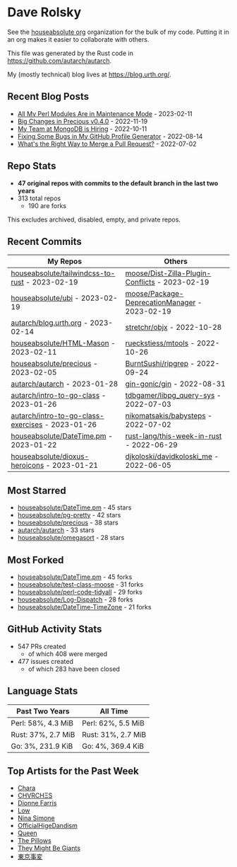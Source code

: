 
# Dave Rolsky

See the [houseabsolute org](https://github.com/houseabsolute) organization for
the bulk of my code. Putting it in an org makes it easier to collaborate with
others.

This file was generated by the Rust code in
https://github.com/autarch/autarch.

My (mostly technical) blog lives at https://blog.urth.org/.

## Recent Blog Posts

- [All My Perl Modules Are in Maintenance Mode](https://blog.urth.org/2023/02/11/all-my-perl-modules-are-in-maintenance-mode/) - 2023-02-11
- [Big Changes in Precious v0.4.0](https://blog.urth.org/2022/11/19/big-changes-in-precious-v0-4-0/) - 2022-11-19
- [My Team at MongoDB is Hiring](https://blog.urth.org/2022/10/11/my-team-at-mongodb-is-hiring/) - 2022-10-11
- [Fixing Some Bugs in My GitHub Profile Generator](https://blog.urth.org/2022/08/14/fixing-some-bugs-in-my-github-profile-generator/) - 2022-08-14
- [What&#39;s the Right Way to Merge a Pull Request?](https://blog.urth.org/2022/07/02/what-s-the-right-way-to-merge-a-pull-request/) - 2022-07-02


## Repo Stats
- **47 original repos with commits to the default branch in the last two years**
- 313 total repos
  - 190 are forks

This excludes archived, disabled, empty, and private repos.

## Recent Commits
| My Repos | Others |
|----------|--------|
| [houseabsolute/tailwindcss-to-rust](https://github.com/houseabsolute/tailwindcss-to-rust) - 2023-02-19              | [moose/Dist-Zilla-Plugin-Conflicts](https://github.com/moose/Dist-Zilla-Plugin-Conflicts) - 2023-02-19                |
| [houseabsolute/ubi](https://github.com/houseabsolute/ubi) - 2023-02-19              | [moose/Package-DeprecationManager](https://github.com/moose/Package-DeprecationManager) - 2023-02-19                |
| [autarch/blog.urth.org](https://github.com/autarch/blog.urth.org) - 2023-02-14              | [stretchr/objx](https://github.com/stretchr/objx) - 2022-10-28                |
| [houseabsolute/HTML-Mason](https://github.com/houseabsolute/HTML-Mason) - 2023-02-11              | [rueckstiess/mtools](https://github.com/rueckstiess/mtools) - 2022-10-26                |
| [houseabsolute/precious](https://github.com/houseabsolute/precious) - 2023-02-05              | [BurntSushi/ripgrep](https://github.com/BurntSushi/ripgrep) - 2022-09-24                |
| [autarch/autarch](https://github.com/autarch/autarch) - 2023-01-28              | [gin-gonic/gin](https://github.com/gin-gonic/gin) - 2022-08-31                |
| [autarch/intro-to-go-class](https://github.com/autarch/intro-to-go-class) - 2023-01-26              | [tdbgamer/libpg_query-sys](https://github.com/tdbgamer/libpg_query-sys) - 2022-07-03                |
| [autarch/intro-to-go-class-exercises](https://github.com/autarch/intro-to-go-class-exercises) - 2023-01-26              | [nikomatsakis/babysteps](https://github.com/nikomatsakis/babysteps) - 2022-07-02                |
| [houseabsolute/DateTime.pm](https://github.com/houseabsolute/DateTime.pm) - 2023-01-22              | [rust-lang/this-week-in-rust](https://github.com/rust-lang/this-week-in-rust) - 2022-06-29                |
| [houseabsolute/dioxus-heroicons](https://github.com/houseabsolute/dioxus-heroicons) - 2023-01-21              | [djkoloski/davidkoloski_me](https://github.com/djkoloski/davidkoloski_me) - 2022-06-05                |


## Most Starred
- [houseabsolute/DateTime.pm](https://github.com/houseabsolute/DateTime.pm) - 45 stars
- [houseabsolute/pg-pretty](https://github.com/houseabsolute/pg-pretty) - 42 stars
- [houseabsolute/precious](https://github.com/houseabsolute/precious) - 38 stars
- [autarch/autarch](https://github.com/autarch/autarch) - 33 stars
- [houseabsolute/omegasort](https://github.com/houseabsolute/omegasort) - 28 stars


## Most Forked
- [houseabsolute/DateTime.pm](https://github.com/houseabsolute/DateTime.pm) - 45 forks
- [houseabsolute/test-class-moose](https://github.com/houseabsolute/test-class-moose) - 31 forks
- [houseabsolute/perl-code-tidyall](https://github.com/houseabsolute/perl-code-tidyall) - 29 forks
- [houseabsolute/Log-Dispatch](https://github.com/houseabsolute/Log-Dispatch) - 28 forks
- [houseabsolute/DateTime-TimeZone](https://github.com/houseabsolute/DateTime-TimeZone) - 21 forks


## GitHub Activity Stats
- 547 PRs created
  - of which 408 were merged
- 477 issues created
  - of which 283 have been closed

## Language Stats
| Past Two Years        | All Time                |
|-----------------------|-------------------------|
| Perl: 58%, 4.3 MiB              | Perl: 62%, 5.5 MiB                |
| Rust: 37%, 2.7 MiB              | Rust: 31%, 2.7 MiB                |
| Go: 3%, 231.9 KiB              | Go: 4%, 369.4 KiB                |


## Top Artists for the Past Week
* [Chara](https://musicbrainz.org/artist/94812064-a7c2-49d2-b6b0-b9e76289bf87)
* [CHVRCHΞS](https://musicbrainz.org/artist/6a93afbb-257f-4166-b389-9f2a1e5c5df8)
* [Dionne Farris](https://musicbrainz.org/artist/b03fc204-7564-4ceb-8b9a-aaac372a8911)
* [Low](https://musicbrainz.org/artist/92de643f-fa8f-4e68-b627-4376711b7b33)
* [Nina Simone](https://musicbrainz.org/artist/2944824d-4c26-476f-a981-be849081942f)
* [OfficialHigeDandism](https://musicbrainz.org/search?query=OfficialHigeDandism&amp;type=artist&amp;method=indexed)
* [Queen](https://musicbrainz.org/artist/5eecaf18-02ec-47af-a4f2-7831db373419)
* [The Pillows](https://musicbrainz.org/search?query=The%20Pillows&amp;type=artist&amp;method=indexed)
* [They Might Be Giants](https://musicbrainz.org/artist/183d6ef6-e161-47ff-9085-063c8b897e97)
* [東京事変](https://musicbrainz.org/artist/b3d0f168-cb34-47c6-8529-fc05d1fce3ee)

